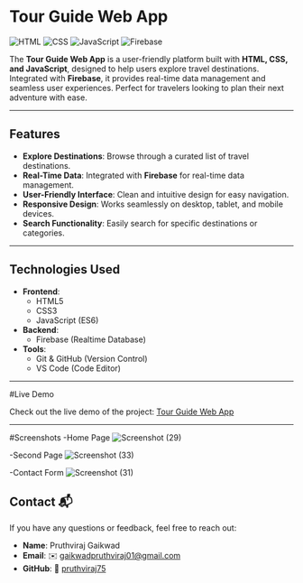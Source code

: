 # **Tour Guide Web App**

![HTML](https://img.shields.io/badge/HTML-5-orange)
![CSS](https://img.shields.io/badge/CSS-3-blue)
![JavaScript](https://img.shields.io/badge/JavaScript-ES6-yellow)
![Firebase](https://img.shields.io/badge/Firebase-Realtime%20Database-green)

The **Tour Guide Web App** is a user-friendly platform built with **HTML, CSS, and JavaScript**, designed to help users explore travel destinations. Integrated with **Firebase**, it provides real-time data management and seamless user experiences. Perfect for travelers looking to plan their next adventure with ease.

---

## **Features**
- **Explore Destinations**: Browse through a curated list of travel destinations.
- **Real-Time Data**: Integrated with **Firebase** for real-time data management.
- **User-Friendly Interface**: Clean and intuitive design for easy navigation.
- **Responsive Design**: Works seamlessly on desktop, tablet, and mobile devices.
- **Search Functionality**: Easily search for specific destinations or categories.

---

## **Technologies Used**
- **Frontend**:
  - HTML5
  - CSS3
  - JavaScript (ES6)
- **Backend**:
  - Firebase (Realtime Database)
- **Tools**:
  - Git & GitHub (Version Control)
  - VS Code (Code Editor)

---

#Live Demo

Check out the live demo of the project:
[Tour Guide Web App](https://pruthviraj75.github.io/Tour-Guide-Project/)

---

#Screenshots
-Home Page
![Screenshot (29)](https://github.com/user-attachments/assets/72836448-1638-4224-ae32-d5c2f5136dac)

-Second Page
![Screenshot (33)](https://github.com/user-attachments/assets/8175771e-2264-46f2-a4bb-5c33ab127b7d)

-Contact Form
![Screenshot (31)](https://github.com/user-attachments/assets/7a00bc7c-e412-46b2-85f5-1fa5b718bb1e)

## **Contact** 📬

If you have any questions or feedback, feel free to reach out:

- **Name**: Pruthviraj Gaikwad  
- **Email**: ✉️ [gaikwadpruthviraj01@gmail.com](mailto:gaikwadpruthviraj01@gmail.com)  
- **GitHub**: 🐙 [pruthviraj75](https://github.com/pruthviraj75)  







